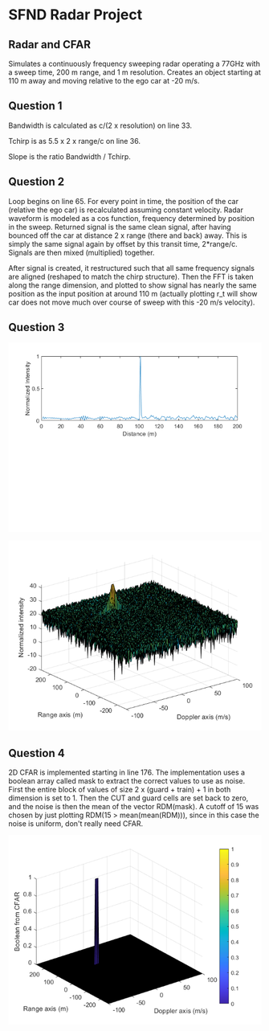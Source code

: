 # SFND Radar Project

## Radar and CFAR

Simulates a continuously frequency sweeping radar operating a 77GHz with a sweep time, 200 m range, and 1 m resolution. Creates an object starting at 110 m away and moving relative to the ego car at -20 m/s.

## Question 1
Bandwidth is calculated as c/(2 x resolution) on line 33.

Tchirp is as 5.5 x 2 x range/c on line 36.

Slope is the ratio Bandwidth / Tchirp.

## Question 2

Loop begins on line 65. For every point in time, the position of the car (relative the ego car) is recalculated assuming constant velocity. Radar waveform is modeled as a cos function, frequency determined by position in the sweep. Returned signal is the same clean signal, after having bounced off the car at distance 2 x range (there and back) away. This is simply the same signal again by offset by this transit time, 2*range/c. Signals are then mixed (multiplied) together.

After signal is created, it restructured such that all same frequency signals are aligned (reshaped to match the chirp structure). Then the FFT is taken along the range dimension, and plotted to show signal has nearly the same position as the input position at around 110 m (actually plotting r_t will show car does not move much over course of sweep with this -20 m/s velocity).

## Question 3

![figure1](fig1.png)

![figure2](fig2.png)

## Question 4

2D CFAR is implemented starting in line 176. The implementation uses a boolean array called mask to extract the correct values to use as noise. First the entire block of values of size 2 x (guard + train) + 1 in both dimension is set to 1. Then the CUT and guard cells are set back to zero, and the noise is then the mean of the vector RDM(mask). A cutoff of 15 was chosen by just plotting RDM(15 > mean(mean(RDM))), since in this case the noise is uniform, don't really need CFAR.

![figure3](fig3.png)
